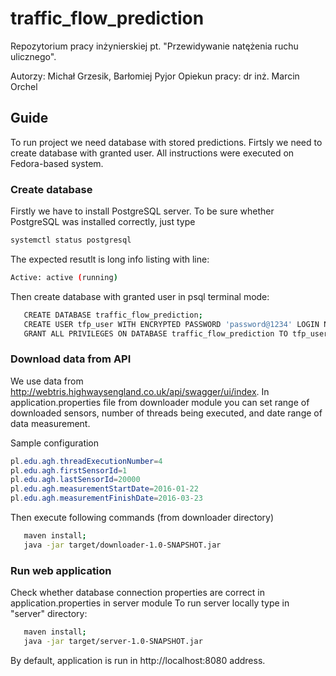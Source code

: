# traffic_flow_prediction

Repozytorium pracy inżynierskiej pt. "Przewidywanie natężenia ruchu ulicznego".

Autorzy: Michał Grzesik, Barłomiej Pyjor
Opiekun pracy: dr inż. Marcin Orchel

## Guide
To run project we need database with stored predictions. Firtsly we need to create database with granted user. All instructions were executed on Fedora-based system.

### Create database
Firstly we have to install PostgreSQL server. To be sure whether PostgreSQL was installed correctly, just type
```bash
systemctl status postgresql
```

The expected resutlt is long info listing with line:
```bash
Active: active (running)
```

Then create database with granted user in psql terminal mode:
```bash
   CREATE DATABASE traffic_flow_prediction;
   CREATE USER tfp_user WITH ENCRYPTED PASSWORD 'password@1234' LOGIN NOSUPERUSER INHERIT CREATEDB NOCREATEROLE NOREPLICATION;
   GRANT ALL PRIVILEGES ON DATABASE traffic_flow_prediction TO tfp_user;
```
### Download data from API
We use data from http://webtris.highwaysengland.co.uk/api/swagger/ui/index. In application.properties file from downloader module you can set range of downloaded sensors, number of threads being executed, and date range of data measurement.

Sample configuration
```java
pl.edu.agh.threadExecutionNumber=4
pl.edu.agh.firstSensorId=1
pl.edu.agh.lastSensorId=20000
pl.edu.agh.measurementStartDate=2016-01-22
pl.edu.agh.measurementFinishDate=2016-03-23
```

Then execute following commands (from downloader directory)

```bash
   maven install;
   java -jar target/downloader-1.0-SNAPSHOT.jar
```
### Run web application
Check whether database connection properties are correct in application.properties in server module
To run server locally type in "server" directory:

```bash
   maven install;
   java -jar target/server-1.0-SNAPSHOT.jar
```
By default, application is run in http://localhost:8080 address.
